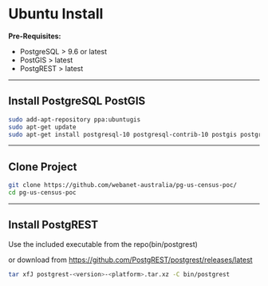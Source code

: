 
# Ubuntu Install

**Pre-Requisites:**
- PostgreSQL  > 9.6 or latest
- PostGIS > latest
- PostgREST > latest

---

## Install PostgreSQL PostGIS

```bash
sudo add-apt-repository ppa:ubuntugis
sudo apt-get update
sudo apt-get install postgresql-10 postgresql-contrib-10 postgis postgresql-10-postgis-scripts
```

---

## Clone Project

```bash
git clone https://github.com/webanet-australia/pg-us-census-poc/
cd pg-us-census-poc
```

---

## Install PostgREST

Use the included executable from the repo(bin/postgrest) 

or download from https://github.com/PostgREST/postgrest/releases/latest

```bash
tar xfJ postgrest-<version>-<platform>.tar.xz -C bin/postgrest
```
